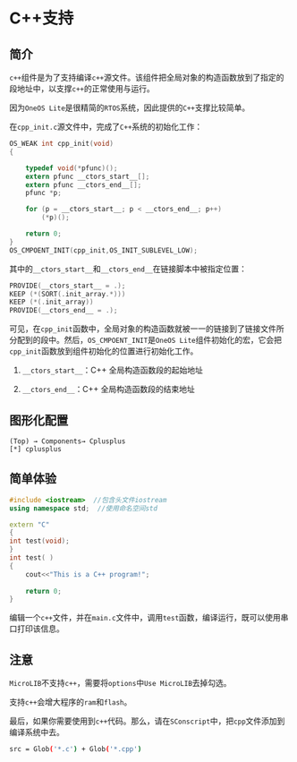 # C++支持

## 简介

`c++`组件是为了支持编译`c++`源文件。该组件把全局对象的构造函数放到了指定的段地址中，以支撑`c++`的正常使用与运行。

因为`OneOS Lite`是很精简的`RTOS`系统，因此提供的`C++`支撑比较简单。

在`cpp_init.c`源文件中，完成了`C++`系统的初始化工作：

```c
OS_WEAK int cpp_init(void)
{

    typedef void(*pfunc)();
    extern pfunc __ctors_start__[];
    extern pfunc __ctors_end__[];
    pfunc *p;

    for (p = __ctors_start__; p < __ctors_end__; p++)
        (*p)();

    return 0;
}
OS_CMPOENT_INIT(cpp_init,OS_INIT_SUBLEVEL_LOW);
```

其中的`__ctors_start__`和`__ctors_end__`在链接脚本中被指定位置：

```c
PROVIDE(__ctors_start__ = .);
KEEP (*(SORT(.init_array.*)))
KEEP (*(.init_array))
PROVIDE(__ctors_end__ = .);
```

可见，在`cpp_init`函数中，全局对象的构造函数就被一一的链接到了链接文件所分配到的段中。然后，`OS_CMPOENT_INIT`是`OneOS Lite`组件初始化的宏，它会把`cpp_init`函数放到组件初始化的位置进行初始化工作。

1. `__ctors_start__`：C++ 全局构造函数段的起始地址

2. `__ctors_end__`：C++ 全局构造函数段的结束地址



## 图形化配置

```
(Top) → Components→ Cplusplus
[*] cplusplus
```



## 简单体验

```c++
#include <iostream>  //包含头文件iostream
using namespace std;  //使用命名空间std

extern "C" 
{
int test(void);
}
int test( )
{
    cout<<"This is a C++ program!";
    
    return 0;
}
```

编辑一个`c++`文件，并在`main.c`文件中，调用`test`函数，编译运行，既可以使用串口打印该信息。

## 注意

`MicroLIB`不支持`c++`，需要将`options`中`Use MicroLIB`去掉勾选。

支持`c++`会增大程序的`ram`和`flash`。

最后，如果你需要使用到`c++`代码。那么，请在`SConscript`中，把`cpp`文件添加到编译系统中去。

```bash
src = Glob('*.c') + Glob('*.cpp')
```

